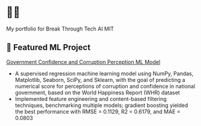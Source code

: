 # 🫧🍏

My portfolio for Break Through Tech AI MIT

## 🌲 Featured ML Project 
[Government Confidence and Corruption Perception ML Model](https://github.com/maggieyung/ecornell-portfolio/blob/main/DefineAndSolveMLProblem.ipynb)
- A supervised regression machine learning model using NumPy, Pandas, Matplotlib, Seaborn, SciPy, and Sklearn, with the goal of predicting a numerical score for perceptions of corruption and confidence in national government, based on the World Happiness Report (WHR) dataset
- Implemented feature engineering and content-based filtering techniques, benchmarking multiple models; gradient boosting yielded the best performance with RMSE = 0.1129, R2 = 0.6179, and MAE = 0.0803
